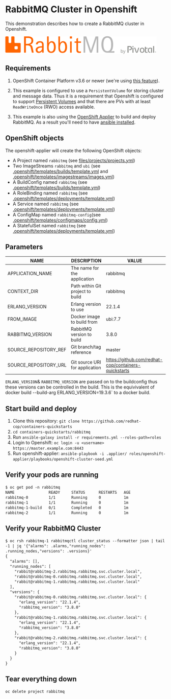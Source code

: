 # RabbitMQ Cluster in Openshift

This demonstration describes how to create a RabbitMQ cluster in Openshift.

![RabbitMQ](images/RabbitMQ-logo.svg "RabbitMQ")

## Requirements
1. OpenShift Container Platform v3.6 or newer (we're using [this feature](https://docs.openshift.com/container-platform/3.6/dev_guide/managing_images.html#using-is-with-k8s)).
2. This example is configured to use a `PersistentVolume` for storing cluster and message data. Thus it is a requirement that Openshift is configured to support [Persistent Volumes](https://docs.openshift.com/container-platform/3.11/dev_guide/persistent_volumes.html) and that there are PVs with at least `ReadWriteOnce` (RWO) access available.

3. This example is also using the [OpenShift Applier](https://github.com/redhat-cop/openshift-applier) to build and deploy RabbitMQ. As a result you'll need to have [ansible installed](http://docs.ansible.com/ansible/latest/intro_installation.html).

## OpenShift objects
The openshift-applier will create the following OpenShift objects:
* A Project named `rabbitmq` (see [files/projects/projects.yml](files/projects/projects.yml))
* Two ImageStreams `rabbitmq` and `ubi` (see [.openshift/templates/builds/template.yml](.openshift/templates/builds/template.yml) and [.openshift/templates/imagestreams/images.yml](.openshift/templates/imagestreams/images.yml))
* A BuildConfig named `rabbitmq` (see [.openshift/templates/builds/template.yml](.openshift/templates/builds/template.yml))
* A RoleBinding named `rabbitmq` (see [.openshift/templates/deployments/template.yml](.openshift/templates/deployments/template.yml))
* A Service named `rabbitmq` (see [.openshift/templates/deployments/template.yml](.openshift/templates/deployments/template.yml))
* A ConfigMap named `rabbitmq-config`(see [.openshift/templates/configmaps/config.yml](.openshift/templates/configmaps/config.yml))
* A StatefulSet named `rabbitmq` (see [.openshift/templates/deployments/template.yml](.openshift/templates/deployments/template.yml))

## Parameters
| NAME                         | DESCRIPTION                         | VALUE
| ---------------------------- | ----------------------------------- | ---------------------------------------------------- |
| APPLICATION_NAME             | The name for the application        | rabbitmq                                             |
| CONTEXT_DIR                  | Path within Git project to build    | rabbitmq                                             |
| ERLANG_VERSION               | Erlang version to use               | 22.1.4                                               |
| FROM_IMAGE                   | Docker image to build from          | ubi:7.7                                            |
| RABBITMQ_VERSION             | RabbitMQ version to build           | 3.8.0                                                |
| SOURCE_REPOSITORY_REF        | Git branch/tag reference            | master                                               |
| SOURCE_REPOSITORY_URL        | Git source URI for application      | https://github.com/redhat-cop/containers-quickstarts |

`ERLANG_VERSION`& `RABBITMQ_VERSION` are passed on to the buildconfig thus these versions can be controlled in the build.
This is the equivivalent of docker build --build-arg ERLANG_VERSION=19.3.6` to a docker build.

## Start build and deploy
1. Clone this repository:
   `git clone https://github.com/redhat-cop/containers-quickstarts`
2. `cd containers-quickstarts/rabbitmq`
3. Run `ansible-galaxy install -r requirements.yml --roles-path=roles`
4. Login to Openshift: `oc login -u <username> https://master.example.com:8443`
5. Run openshift-applier: `ansible-playbook -i .applier/ roles/openshift-applier/playbooks/openshift-cluster-seed.yml`

## Verify your pods are running
```
$ oc get pod -n rabbitmq
NAME               READY     STATUS      RESTARTS   AGE
rabbitmq-0         1/1       Running     0          1m
rabbitmq-1         1/1       Running     0          1m
rabbitmq-1-build   0/1       Completed   0          1m
rabbitmq-2         1/1       Running     0          1m
```

## Verify your RabbitMQ Cluster
```
$ oc rsh rabbitmq-1 rabbitmqctl cluster_status --formatter json | tail -1 | jq '{"alarms": .alarms,"running_nodes": .running_nodes,"versions": .versions}'
{
  "alarms": [],
  "running_nodes": [
    "rabbit@rabbitmq-2.rabbitmq.rabbitmq.svc.cluster.local",
    "rabbit@rabbitmq-0.rabbitmq.rabbitmq.svc.cluster.local",
    "rabbit@rabbitmq-1.rabbitmq.rabbitmq.svc.cluster.local"
  ],
  "versions": {
    "rabbit@rabbitmq-0.rabbitmq.rabbitmq.svc.cluster.local": {
      "erlang_version": "22.1.4",
      "rabbitmq_version": "3.8.0"
    },
    "rabbit@rabbitmq-1.rabbitmq.rabbitmq.svc.cluster.local": {
      "erlang_version": "22.1.4",
      "rabbitmq_version": "3.8.0"
    },
    "rabbit@rabbitmq-2.rabbitmq.rabbitmq.svc.cluster.local": {
      "erlang_version": "22.1.4",
      "rabbitmq_version": "3.8.0"
    }
  }
}
```

## Tear everything down
`oc delete project rabbitmq`
